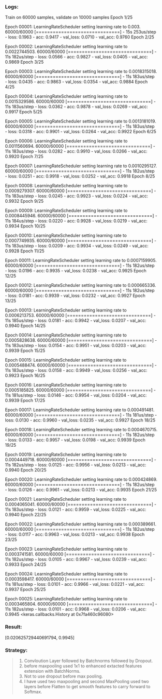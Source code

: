 ### Logs:

Train on 60000 samples, validate on 10000 samples
Epoch 1/25

Epoch 00001: LearningRateScheduler setting learning rate to 0.003.
60000/60000 [==============================] - 15s 253us/step - loss: 0.1963 - acc: 0.9417 - val_loss: 0.0710 - val_acc: 0.9760
Epoch 2/25

Epoch 00002: LearningRateScheduler setting learning rate to 0.0022744503.
60000/60000 [==============================] - 11s 182us/step - loss: 0.0566 - acc: 0.9827 - val_loss: 0.0405 - val_acc: 0.9869
Epoch 3/25

Epoch 00003: LearningRateScheduler setting learning rate to 0.0018315018.
60000/60000 [==============================] - 11s 183us/step - loss: 0.0435 - acc: 0.9863 - val_loss: 0.0354 - val_acc: 0.9884
Epoch 4/25

Epoch 00004: LearningRateScheduler setting learning rate to 0.0015329586.
60000/60000 [==============================] - 11s 183us/step - loss: 0.0362 - acc: 0.9878 - val_loss: 0.0269 - val_acc: 0.9917
Epoch 5/25

Epoch 00005: LearningRateScheduler setting learning rate to 0.0013181019.
60000/60000 [==============================] - 11s 183us/step - loss: 0.0318 - acc: 0.9901 - val_loss: 0.0264 - val_acc: 0.9922
Epoch 6/25

Epoch 00006: LearningRateScheduler setting learning rate to 0.0011560694.
60000/60000 [==============================] - 11s 183us/step - loss: 0.0282 - acc: 0.9910 - val_loss: 0.0266 - val_acc: 0.9920
Epoch 7/25

Epoch 00007: LearningRateScheduler setting learning rate to 0.0010295127.
60000/60000 [==============================] - 11s 182us/step - loss: 0.0251 - acc: 0.9918 - val_loss: 0.0252 - val_acc: 0.9918
Epoch 8/25

Epoch 00008: LearningRateScheduler setting learning rate to 0.0009279307.
60000/60000 [==============================] - 11s 183us/step - loss: 0.0245 - acc: 0.9923 - val_loss: 0.0224 - val_acc: 0.9932
Epoch 9/25

Epoch 00009: LearningRateScheduler setting learning rate to 0.0008445946.
60000/60000 [==============================] - 11s 184us/step - loss: 0.0220 - acc: 0.9928 - val_loss: 0.0219 - val_acc: 0.9934
Epoch 10/25

Epoch 00010: LearningRateScheduler setting learning rate to 0.0007749935.
60000/60000 [==============================] - 11s 183us/step - loss: 0.0209 - acc: 0.9934 - val_loss: 0.0249 - val_acc: 0.9928
Epoch 11/25

Epoch 00011: LearningRateScheduler setting learning rate to 0.0007159905.
60000/60000 [==============================] - 11s 182us/step - loss: 0.0196 - acc: 0.9935 - val_loss: 0.0238 - val_acc: 0.9925
Epoch 12/25

Epoch 00012: LearningRateScheduler setting learning rate to 0.000665336.
60000/60000 [==============================] - 11s 182us/step - loss: 0.0181 - acc: 0.9939 - val_loss: 0.0232 - val_acc: 0.9927
Epoch 13/25

Epoch 00013: LearningRateScheduler setting learning rate to 0.0006213753.
60000/60000 [==============================] - 11s 185us/step - loss: 0.0181 - acc: 0.9942 - val_loss: 0.0207 - val_acc: 0.9940
Epoch 14/25

Epoch 00014: LearningRateScheduler setting learning rate to 0.0005828638.
60000/60000 [==============================] - 11s 183us/step - loss: 0.0154 - acc: 0.9951 - val_loss: 0.0203 - val_acc: 0.9939
Epoch 15/25

Epoch 00015: LearningRateScheduler setting learning rate to 0.0005488474.
60000/60000 [==============================] - 11s 183us/step - loss: 0.0158 - acc: 0.9949 - val_loss: 0.0256 - val_acc: 0.9923
Epoch 16/25

Epoch 00016: LearningRateScheduler setting learning rate to 0.0005185825.
60000/60000 [==============================] - 11s 181us/step - loss: 0.0146 - acc: 0.9954 - val_loss: 0.0204 - val_acc: 0.9939
Epoch 17/25

Epoch 00017: LearningRateScheduler setting learning rate to 0.000491481.
60000/60000 [==============================] - 11s 181us/step - loss: 0.0130 - acc: 0.9960 - val_loss: 0.0235 - val_acc: 0.9927
Epoch 18/25

Epoch 00018: LearningRateScheduler setting learning rate to 0.0004670715.
60000/60000 [==============================] - 11s 182us/step - loss: 0.0133 - acc: 0.9957 - val_loss: 0.0198 - val_acc: 0.9939
Epoch 19/25

Epoch 00019: LearningRateScheduler setting learning rate to 0.0004449718.
60000/60000 [==============================] - 11s 182us/step - loss: 0.0125 - acc: 0.9956 - val_loss: 0.0213 - val_acc: 0.9940
Epoch 20/25

Epoch 00020: LearningRateScheduler setting learning rate to 0.000424869.
60000/60000 [==============================] - 11s 182us/step - loss: 0.0126 - acc: 0.9961 - val_loss: 0.0213 - val_acc: 0.9935
Epoch 21/25

Epoch 00021: LearningRateScheduler setting learning rate to 0.0004065041.
60000/60000 [==============================] - 11s 183us/step - loss: 0.0121 - acc: 0.9959 - val_loss: 0.0225 - val_acc: 0.9940
Epoch 22/25

Epoch 00022: LearningRateScheduler setting learning rate to 0.000389661.
60000/60000 [==============================] - 11s 182us/step - loss: 0.0117 - acc: 0.9963 - val_loss: 0.0213 - val_acc: 0.9938
Epoch 23/25

Epoch 00023: LearningRateScheduler setting learning rate to 0.0003741581.
60000/60000 [==============================] - 11s 182us/step - loss: 0.0105 - acc: 0.9967 - val_loss: 0.0239 - val_acc: 0.9933
Epoch 24/25

Epoch 00024: LearningRateScheduler setting learning rate to 0.0003598417.
60000/60000 [==============================] - 11s 181us/step - loss: 0.0101 - acc: 0.9966 - val_loss: 0.0221 - val_acc: 0.9937
Epoch 25/25

Epoch 00025: LearningRateScheduler setting learning rate to 0.0003465804.
60000/60000 [==============================] - 11s 182us/step - loss: 0.0101 - acc: 0.9968 - val_loss: 0.0206 - val_acc: 0.9945
<keras.callbacks.History at 0x7fa460c96080>

### Result:
[0.020625729440691794, 0.9945]

### Strategy:
> 1. Convloution Layer followed by Batchnorms followed by Dropout.
> 2. before maxpooling used 1x1 to enhanced extacted features extension with BatchNorms.
> 3. Not to use dropout before max pooling.
> 4. I have used two maxpooling and second MaxPooling used two layers before Flatten to get smooth features to carry forward to Softmax.
